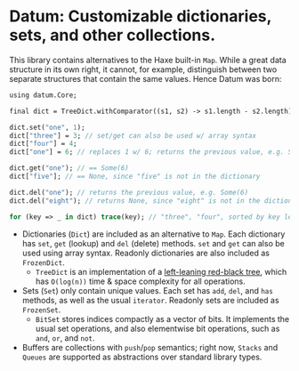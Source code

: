 # Datum: Customizable dictionaries, sets, and other collections.
This library contains alternatives to the Haxe built-in `Map`. While a great data structure in its own right, it cannot, for example, distinguish between two separate structures that contain the same values. Hence Datum was born:

```haxe
using datum.Core;

final dict = TreeDict.withComparator((s1, s2) -> s1.length - s2.length); // or TreeDict.create() if key has a `key.cmp(otherKey: K): Int` method

dict.set("one", 1);
dict["three"] = 3; // set/get can also be used w/ array syntax
dict["four"] = 4;
dict["one"] = 6; // replaces 1 w/ 6; returns the previous value, e.g. Some(1)

dict.get("one"); // == Some(6)
dict["five"]; // == None, since "five" is not in the dictionary

dict.del("one"); // returns the previous value, e.g. Some(6)
dict.del("eight"); // returns None, since "eight" is not in the dictionary

for (key => _ in dict) trace(key); // "three", "four", sorted by key length
```

- Dictionaries (`Dict`) are included as an alternative to `Map`. Each dictionary has `set`, `get` (lookup) and `del` (delete) methods. `set` and `get` can also be used using array syntax. Readonly dictionaries are also included as `FrozenDict`.
    * `TreeDict` is an implementation of a [left-leaning red-black tree](http://citeseerx.ist.psu.edu/viewdoc/summary?doi=10.1.1.139.282), which has `O(log(n))` time & space complexity for all operations.
- Sets (`Set`) only contain unique values. Each set has `add`, `del`, and `has` methods, as well as the usual `iterator`. Readonly sets are included as `FrozenSet`.
    * `BitSet` stores indices compactly as a vector of bits. It implements the usual set operations, and also elementwise bit operations, such as `and`, `or`, and `not`.
- Buffers are collections with `push`/`pop` semantics; right now, `Stacks` and `Queues` are supported as abstractions over standard library types.
